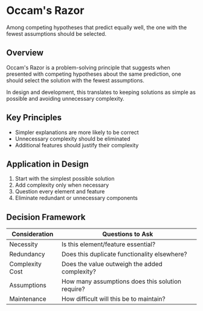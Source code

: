 # Occam's Razor

Among competing hypotheses that predict equally well, the one with the fewest assumptions should be selected.

## Overview

Occam's Razor is a problem-solving principle that suggests when presented with competing hypotheses about the same prediction, one should select the solution with the fewest assumptions.

In design and development, this translates to keeping solutions as simple as possible and avoiding unnecessary complexity.

## Key Principles

* Simpler explanations are more likely to be correct
* Unnecessary complexity should be eliminated
* Additional features should justify their complexity

## Application in Design

1. Start with the simplest possible solution
2. Add complexity only when necessary
3. Question every element and feature
4. Eliminate redundant or unnecessary components

## Decision Framework

| Consideration | Questions to Ask |
| ------------- | ---------------- |
| Necessity | Is this element/feature essential? |
| Redundancy | Does this duplicate functionality elsewhere? |
| Complexity Cost | Does the value outweigh the added complexity? |
| Assumptions | How many assumptions does this solution require? |
| Maintenance | How difficult will this be to maintain? |
